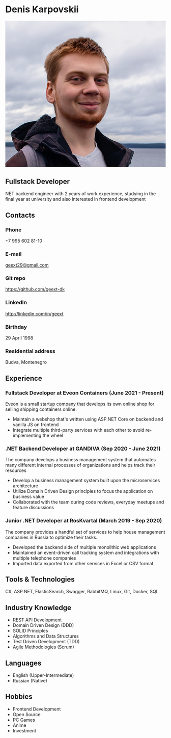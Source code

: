 # Denis Karpovskii
![Photo of me](./images/ava_f2020_small.png)
## Fullstack Developer

NET backend engineer with 2 years of work experience, studying in the final year at university and also interested in frontend development

## Contacts
### Phone
+7 995 602 81-10

### E-mail
geext29@gmail.com

### Git repo
https://github.com/geext-dk

### LinkedIn
http://linkedin.com/in/geext

### Birthday
29 April 1998

### Residential address
Budva, Montenegro

## Experience
### Fullstack Developer at Eveon Containers (June 2021 - Present)
Eveon is a small startup company that develops its own online shop for selling shipping containers online.
* Maintain a webshop that's written using ASP.NET Core on backend and vanilla JS on frontend
* Integrate multiple third-party services with each other to avoid re-implementing the wheel

### .NET Backend Developer at GANDIVA (Sep 2020 - June 2021)
The company develops a business management system that  automates many different internal processes of organizations and helps track their resources
* Develop a business management system built upon the microservices architecture
* Utilize Domain Driven Design principles to focus the application on business value
* Collaborated with the team during code reviews, everyday meetups and feature discussions

### Junior .NET Developer at RosKvartal (March 2019 - Sep 2020)
The company provides a handful set of services to help house management companies in Russia to optimize their tasks.
* Developed the backend side of multiple monolithic web applications
* Maintained an event-driven call tracking system and integrations with multiple telephone companies
* Imported data exported from other services in Excel or CSV format

## Tools & Technologies
C#, ASP.NET, ElasticSearch, Swagger, RabbitMQ, Linux, Git, Docker, SQL

## Industry Knowledge
* REST API Development
* Domain Driven Design (DDD)
* SOLID Principles
* Algorithms and Data Structures
* Test Driven Development (TDD)
* Agile Methodologies (Scrum)

## Languages
* English (Upper-Intermediate)
* Russian (Native)

## Hobbies
* Frontend Development
* Open Source
* PC Games
* Anime
* Investment